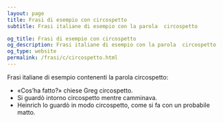 ```yaml
---
layout: page
title: Frasi di esempio con circospetto 
subtitle: Frasi italiane di esempio con la parola  circospetto

og_title: Frasi di esempio con circospetto 
og_description: Frasi italiane di esempio con la parola  circospetto
og_type: website
permalink: /frasi/c/circospetto.html
---
```


Frasi italiane di esempio contenenti la parola circospetto:


- «Cos’ha fatto?» chiese Greg circospetto.
- Si guardò intorno circospetto mentre camminava.
- Heinrich lo guardò in modo circospetto, come si fa con un probabile matto.
